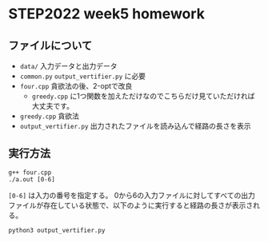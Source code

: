 # STEP2022 week5 homework
## ファイルについて
- `data/` 入力データと出力データ
- `common.py` `output_vertifier.py` に必要
- `four.cpp` 貪欲法の後、2-optで改良
  - `greedy.cpp` に1つ関数を加えただけなのでこちらだけ見ていただければ大丈夫です。
- `greedy.cpp` 貪欲法
- `output_vertifier.py` 出力されたファイルを読み込んで経路の長さを表示

## 実行方法
```
g++ four.cpp
./a.out [0-6]
```
`[0-6]` は入力の番号を指定する。
0から6の入力ファイルに対してすべての出力ファイルが存在している状態で、以下のように実行すると経路の長さが表示される。
```
python3 output_vertifier.py
```
